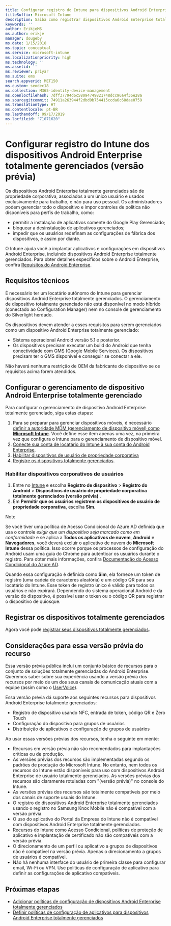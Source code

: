 ```yaml
---
title: Configurar registro do Intune para dispositivos Android Enterprise totalmente gerenciados
titleSuffix: Microsoft Intune
description: Saiba como registrar dispositivos Android Enterprise totalmente gerenciados no Intune.
keywords: ''
author: ErikjeMS
ms.author: erikje
manager: dougeby
ms.date: 1/15/2018
ms.topic: conceptual
ms.service: microsoft-intune
ms.localizationpriority: high
ms.technology: ''
ms.assetid: ''
ms.reviewer: priyar
ms.suite: ems
search.appverid: MET150
ms.custom: seodec18
ms.collection: M365-identity-device-management
ms.openlocfilehash: 7dff37794d6c58094749821748dcc96a4f36e28a
ms.sourcegitcommit: 74911a263944f2dbd9b754415ccda6c68dae0759
ms.translationtype: HT
ms.contentlocale: pt-BR
ms.lasthandoff: 09/17/2019
ms.locfileid: "71071620"
---
```

# <a name="set-up-intune-enrollment-of-android-enterprise-fully-managed-devices-preview"></a>Configurar registro do Intune dos dispositivos Android Enterprise totalmente gerenciados (versão prévia)

Os dispositivos Android Enterprise totalmente gerenciados são de propriedade corporativa, associados a um único usuário e usados exclusivamente para trabalho, e não para uso pessoal. Os administradores podem gerenciar todo o dispositivo e impor controles de política não disponíveis para perfis de trabalho, como:
- permitir a instalação de aplicativos somente do Google Play Gerenciado;
- bloquear a desinstalação de aplicativos gerenciados;
- impedir que os usuários redefinam as configurações de fábrica dos dispositivos, e assim por diante.

O Intune ajuda você a implantar aplicativos e configurações em dispositivos Android Enterprise, incluindo dispositivos Android Enterprise totalmente gerenciados. Para obter detalhes específicos sobre o Android Enterprise, confira [Requisitos do Android Enterprise](https://support.google.com/work/android/answer/6174145?hl=en&ref_topic=6151012).

## <a name="technical-requirements"></a>Requisitos técnicos

É necessário ter um locatário autônomo do Intune para gerenciar dispositivos Android Enterprise totalmente gerenciados. O gerenciamento de dispositivo totalmente gerenciado não está disponível no modo híbrido (conectado ao Configuration Manager) nem no console de gerenciamento do Silverlight herdado.

Os dispositivos devem atender a esses requisitos para serem gerenciados como um dispositivo Android Enterprise totalmente gerenciado:

- Sistema operacional Android versão 5.1 e posterior.
- Os dispositivos precisam executar um build do Android que tenha conectividade com GMS (Google Mobile Services). Os dispositivos precisam ter o GMS disponível e conseguir se conectar a ele.

Não haverá nenhuma restrição de OEM da fabricante do dispositivo se os requisitos acima forem atendidos.

## <a name="set-up-android-enterprise-fully-managed-device-management"></a>Configurar o gerenciamento de dispositivo Android Enterprise totalmente gerenciado

Para configurar o gerenciamento de dispositivo Android Enterprise totalmente gerenciado, siga estas etapas:

1. Para se preparar para gerenciar dispositivos móveis, é necessário [definir a autoridade MDM (gerenciamento de dispositivo móvel) como **Microsoft Intune**](mdm-authority-set.md). Você define esse item apenas uma vez, na primeira vez que configura o Intune para o gerenciamento de dispositivo móvel.
2. [Conecte sua conta de locatário do Intune à sua conta do Android Enterprise](connect-intune-android-enterprise.md).
3. [Habilitar dispositivos de usuário de propriedade corporativa](#enable-corporate-owned-user-devices)
4. [Registre os dispositivos totalmente gerenciados](#enroll-the-fully-managed-devices).

### <a name="enable-corporate-owned-user-devices"></a>Habilitar dispositivos corporativos de usuários

1. Entre no [Intune](https://go.microsoft.com/fwlink/?linkid=2090973) e escolha **Registro de dispositivo** > **Registro do Android** > **Dispositivos de usuário de propriedade corporativa totalmente gerenciados (versão prévia)** .
2. Em **Permitir que os usuários registrem os dispositivos de usuário de propriedade corporativa**, escolha **Sim**.

> [!NOTE]
> Se você tiver uma política de Acesso Condicional do Azure AD definida que usa o controle *exigir que um dispositivo seja marcado como em conformidade* e se aplica a **Todos os aplicativos de nuvem**, **Android** e **Navegadores**, você deverá excluir o aplicativo de nuvem do **Microsoft Intune** dessa política. Isso ocorre porque os processos de configuração do Android usam uma guia do Chrome para autenticar os usuários durante o registro. Para obter mais informações, confira [Documentação do Acesso Condicional do Azure AD](https://docs.microsoft.com/azure/active-directory/conditional-access/).

Quando essa configuração é definida como **Sim**, ela fornece um token de registro (uma cadeia de caracteres aleatória) e um código QR para seu locatário do Intune. Esse token de registro único é válido para todos os usuários e não expirará. Dependendo do sistema operacional Android e da versão do dispositivo, é possível usar o token ou o código QR para registrar o dispositivo de quiosque.

## <a name="enroll-the-fully-managed-devices"></a>Registrar os dispositivos totalmente gerenciados
Agora você pode [registrar seus dispositivos totalmente gerenciados](android-dedicated-devices-fully-managed-enroll.md).

## <a name="considerations-for-this-preview-feature"></a>Considerações para essa versão prévia do recurso
Essa versão prévia pública inclui um conjunto básico de recursos para o conjunto de soluções totalmente gerenciadas do Android Enterprise. Queremos saber sobre sua experiência usando a versão prévia dos recursos por meio de um dos seus canais de comunicação atuais com a equipe (assim como o [UserVoice](https://microsoftintune.uservoice.com/forums/291681-ideas?category_id=210853)).

Essa versão prévia dá suporte aos seguintes recursos para dispositivos Android Enterprise totalmente gerenciados:
- Registro de dispositivo usando NFC, entrada de token, código QR e Zero Touch
- Configuração do dispositivo para grupos de usuários
- Distribuição de aplicativos e configuração de grupos de usuários


Ao usar essas versões prévias dos recursos, tenha o seguinte em mente:
- Recursos em versão prévia não são recomendados para implantações críticas ou de produção. 
- As versões prévias dos recursos são implementadas segundo os padrões de produção do Microsoft Intune. No entanto, nem todos os recursos do Intune estão disponíveis para uso com dispositivos Android Enterprise de usuário totalmente gerenciados. As versões prévias dos recursos são claramente rotuladas com "(versão prévia)" no console do Intune. 
- As versões prévias dos recursos são totalmente compatíveis por meio dos canais de suporte usuais do Intune.
- O registro de dispositivos Android Enterprise totalmente gerenciados usando o registro no Samsung Knox Mobile não é compatível com a versão prévia. 
- O uso do aplicativo do Portal da Empresa do Intune não é compatível com dispositivos Android Enterprise totalmente gerenciados. 
- Recursos do Intune como Acesso Condicional, políticas de proteção de aplicativo e implantação de certificado não são compatíveis com a versão prévia. 
- O direcionamento de um perfil ou aplicativo a grupos de dispositivos não é compatível na versão prévia. Apenas o direcionamento a grupos de usuários é compatível. 
- Não há nenhuma interface do usuário de primeira classe para configurar email, Wi-Fi ou VPN. Use políticas de configuração de aplicativo para definir as configurações de aplicativo compatíveis.

## <a name="next-steps"></a>Próximas etapas
- [Adicionar políticas de configuração de dispositivos Android Enterprise totalmente gerenciados](device-restrictions-android-for-work.md#device-owner-only)
- [Definir políticas de configuração de aplicativos para dispositivos Android Enterprise totalmente gerenciados](app-configuration-policies-use-android.md)

